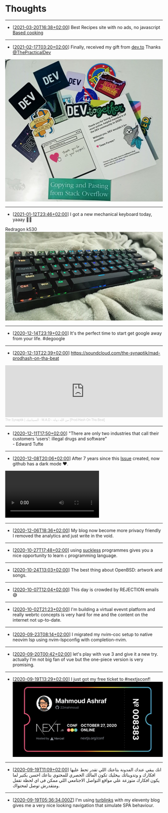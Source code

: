 # Thoughts

---
- [[2021-03-20T16:38+02:00](/thoughts/1616251095)]
Best Recipes site with no ads, no javascript 
[Based cooking](https://based.cooking/)

---
- [[2021-02-17T03:20+02:00](/thoughts/1613524846)]
Finally, received my gift from [dev.to](https://dev.to)
Thanks [@ThePracticalDev](https://twitter.com/ThePracticalDev)

![dev.to stickers and thank you card](./1613524846/dev-gift.jpg)

---
- [[2021-01-12T23:46+02:00](/thoughts/1610488005)]
I got a new mechanical keyboard today, yaaay 🎊🎊

Redragon k530
![redragon k530 keyboard](./1610488005/mech.jpg)

---
- [[2020-12-14T23:19+02:00](/thoughts/1607980789)]
It's the perfect time to start get google away from your life. #degoogle

---
- [[2020-12-13T22:39+02:00](/thoughts/1607891999)]
https://soundcloud.com/the-synaptik/mad-prodhash-on-tha-beat

<iframe width="100%" height="166" scrolling="no" frameborder="no" allow="autoplay" src="https://w.soundcloud.com/player/?url=https%3A//api.soundcloud.com/tracks/544579794&color=%23ff5500&auto_play=false&hide_related=false&show_comments=true&show_user=true&show_reposts=false&show_teaser=true"></iframe><div style="font-size: 10px; color: #cccccc;line-break: anywhere;word-break: normal;overflow: hidden;white-space: nowrap;text-overflow: ellipsis; font-family: Interstate,Lucida Grande,Lucida Sans Unicode,Lucida Sans,Garuda,Verdana,Tahoma,sans-serif;font-weight: 100;"><a href="https://soundcloud.com/the-synaptik" title="The Synaptik | السينابتيك" target="_blank" style="color: #cccccc; text-decoration: none;">The Synaptik | السينابتيك</a> · <a href="https://soundcloud.com/the-synaptik/mad-prodhash-on-tha-beat" title="M.A.D - من الله دولة [Prod.Hash On Tha Beat]" target="_blank" style="color: #cccccc; text-decoration: none;">M.A.D - من الله دولة [Prod.Hash On Tha Beat]</a></div>

---
- [[2020-12-11T17:50+02:00](/thoughts/1607701838)]
"There are only two industries that call their customers ‘users’: 
illegal drugs and software"  
\- Edward Tufte

---
- [[2020-12-08T20:06+02:00](/thoughts/1607450816)]
After 7 years since this [Issue](https://github.com/isaacs/github/issues/66) 
created, now github has a dark mode ❤.
<video controls>
  <source src="1607450816/github-dark.mp4" type="video/mp4">
</video>

---
- [[2020-12-06T18:36+02:00](/thoughts/1607272609)]
My blog now become more privacy friendly I removed the analytics and just
write in the void.

---
- [[2020-10-27T17:48+02:00](/thoughts/1603813689)]
using [suckless](https://suckless.org) programmes gives you a nice opportunity
to learn `c` programming language.

---
- [[2020-10-24T13:03+02:00](/thoughts/1603537430)]
The best thing about OpenBSD: artwork and songs.

---
- [[2020-10-07T12:04+02:00](/thoughts/1602065053)]
This day is crowded by REJECTION emails 😅

---
- [[2020-10-02T21:23+02:00](/thoughts/1601666637)]
I'm building a virtual evevnt platform and really webrtc concepts
is very hard for me and the content on the internet not up-to-date.

---
- [[2020-09-23T08:14+02:00](/thoughts/1600841685)]
I migrated my nvim-coc setup to native neovim lsp using nvim-lspconfig with completion-nvim.

---
- [[2020-09-20T00:42+02:00](/thoughts/1600555336)]
let's play with vue 3 and give it a new try. actually I'm not big fan of vue but the one-piece version is very
promising.

---
- [[2020-09-19T13:29+02:00](/thoughts/1600514947)]
I just got my free ticket to #nextjsconf!
![nextjsconf](./1600514947/ticket.png)

---
- [[2020-09-19T11:09+02:00](/thoughts/1600506588)]
انك يبقي عندك المدونة بتاعتك اللي تقدر تحط عليها افكارك و وتدويناتك بيخليك تكون المالك الحصري للمحتوي بتاعك احسن بكتير لما يكون افكارك متوزعة علي مواقع التواصل الاجتامعي اللي ممكن فى اي لحظة تقفل ومتقدرش توصل لمحتواك.  

---
- [[2020-09-19T05:36:34.000Z](/thoughts/1600493794)]
I'm using [turblinks](https://github.com/turbolinks/turbolinks) with my eleventy blog gives me a very nice looking navigation that simulate SPA behaviour. 

